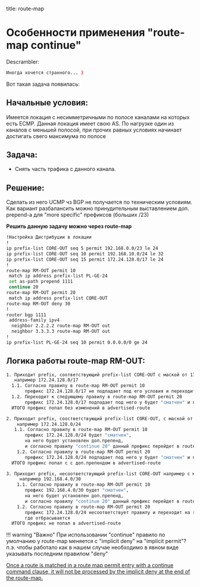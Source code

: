 title: route-map

# Особенности применения "route-map continue"

Descrambler:
```bash
Иногда хочется странного... )
```

Вот такая задача появилась: 
## Начальные условия:
Имеется локация с несимметричными по полосе каналами на которых есть ECMP.
Данная локация имеет свою AS.
По нагрузке один из каналов с меньшей полосой, при прочих равных условиях начинает достигать свего максимума по полосе

## Задача:
- Снять часть трафика с данного канала.

## Решение:
Сделать из него UCMP чз BGP не получается по техническим условиям.
Как вариант разбалансить можно принудительным выставлением доп. prepend-a для "more specific" префиксов (больших /23)

**Решить данную задачу можно через route-map**

```bash
!Настройка Дистрибуции в локации
!
ip prefix-list CORE-OUT seq 5 permit 192.168.0.0/23 le 24
ip prefix-list CORE-OUT seq 10 permit 192.168.10.0/24 le 32
ip prefix-list CORE-OUT seq 15 permit 172.24.128.0/17 le 24
!
route-map RM-OUT permit 10
 match ip address prefix-list PL-GE-24
 set as-path prepend 1111
 continue 20
route-map RM-OUT permit 20
 match ip address prefix-list CORE-OUT
route-map RM-OUT deny 30
!
router bgp 1111
 address-family ipv4
  neighbor 2.2.2.2 route-map RM-OUT out
  neighbor 3.3.3.3 route-map RM-OUT out
!
ip prefix-list PL-GE-24 seq 10 permit 0.0.0.0/0 ge 24
```

## Логика работы route-map RM-OUT:
```bash
1. Приходит prefix, соответствующий prefix-list CORE-OUT с маской от 17-24,
   например 172.24.128.0/17
  1.1. Согласно правилу в route-map RM-OUT permit 10 
       префикс 172.24.128.0/17 не подпадает под его условия и переходит к след prepend
  1.2. Переходит к следующему правилу в route-map RM-OUT permit 20 
       префикс 172.24.128.0/17 подпадает под него у будет "сматчен" и пройдет на выход
  ИТОГО префикс попал без изменений в advertised-route    

2. Приходит prefix, соостветствующий prefix-list CORE-OUT, с маской от 24 до 32,
    например 172.24.128.0/24
   1.1. Согласно правилу в route-map RM-OUT permit 10 
       префикс 172.24.128.0/24 будет "сматчен", 
       на него будет установлен доп.препенд,
       и согласно правилу "continue 20" данный префикс перейдет в route-map RM-OUT permit 20
    1.2. Согласно правилу в route-map RM-OUT permit 20 
       префикс 172.24.128.0/24 подпадает под него у будет "сматчен" и пройдет на выход
  ИТОГО префикс попал с с доп.препендом в advertised-route    

3. Приходит prefix, несоответствующий prefix-list CORE-OUT например с маской 24 до 32
     например 192.168.4.0/30
	1.1. Согласно правилу в route-map RM-OUT permit 10 
       префикс 192.168.4.0/30 будет "сматчен", 
       на него будет установлен доп.препенд,
       и согласно правилу "continue 20" данный префикс перейдет в route-map RM-OUT permit 20
    1.2. Согласно правилу в route-map RM-OUT permit 20 
       префикс 172.24.128.0/24 несоответствует правилу и переходит на route-map RM-OUT deny 30 
       где отбрасывается
  ИТОГО префикс не попал в advertised-route    
```

!!! warning "Важно"
	При использовании "continue" правило по умолчанию у route-map меняется с "implicit deny" на "implicit permit"? п.э. чтобы работало как в нашем случае необходимо в явном виде указывать
	последним правилом "deny"


[Once a route is matched in a route map permit entry with a continue command clause, it will not be processed by the implicit deny at the end of the route-map.](https://www.cisco.com/c/en/us/td/docs/ios-xml/ios/iproute_bgp/configuration/xe-3s/irg-xe-3s-book/bgp-route-map-continue.html#GUID-9B0DBD01-A010-4280-B9F4-765DE09B5D55)




